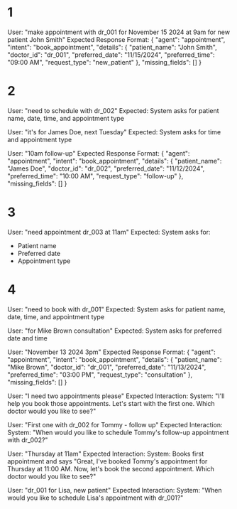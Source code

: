 
# 1

User: "make appointment with dr_001 for November 15 2024 at 9am for new patient John Smith"
Expected Response Format:
{
    "agent": "appointment",
    "intent": "book_appointment", 
    "details": {
        "patient_name": "John Smith",
        "doctor_id": "dr_001",
        "preferred_date": "11/15/2024",
        "preferred_time": "09:00 AM",
        "request_type": "new_patient"
    },
    "missing_fields": []
}

# 2

User: "need to schedule with dr_002"
Expected: System asks for patient name, date, time, and appointment type

User: "it's for James Doe, next Tuesday"
Expected: System asks for time and appointment type

User: "10am follow-up"
Expected Response Format:
{
    "agent": "appointment",
    "intent": "book_appointment",
    "details": {
        "patient_name": "James Doe",
        "doctor_id": "dr_002",
        "preferred_date": "11/12/2024",
        "preferred_time": "10:00 AM",
        "request_type": "follow-up"
    },
    "missing_fields": []
}


# 3

User: "need appointment dr_003 at 11am"
Expected: System asks for:
- Patient name
- Preferred date
- Appointment type


# 4 
User: "need to book with dr_001"
Expected: System asks for patient name, date, time, and appointment type

User: "for Mike Brown consultation"
Expected: System asks for preferred date and time

User: "November 13 2024 3pm"
Expected Response Format:
{
    "agent": "appointment",
    "intent": "book_appointment",
    "details": {
        "patient_name": "Mike Brown",
        "doctor_id": "dr_001",
        "preferred_date": "11/13/2024",
        "preferred_time": "03:00 PM",
        "request_type": "consultation"
    },
    "missing_fields": []
}


User: "I need two appointments please"
Expected Interaction:
System: "I'll help you book those appointments. Let's start with the first one. Which doctor would you like to see?"

User: "First one with dr_002 for Tommy - follow up"
Expected Interaction:
System: "When would you like to schedule Tommy's follow-up appointment with dr_002?"

User: "Thursday at 11am"
Expected Interaction:
System: Books first appointment and says "Great, I've booked Tommy's appointment for Thursday at 11:00 AM. Now, let's book the second appointment. Which doctor would you like to see?"

User: "dr_001 for Lisa, new patient"
Expected Interaction:
System: "When would you like to schedule Lisa's appointment with dr_001?"




